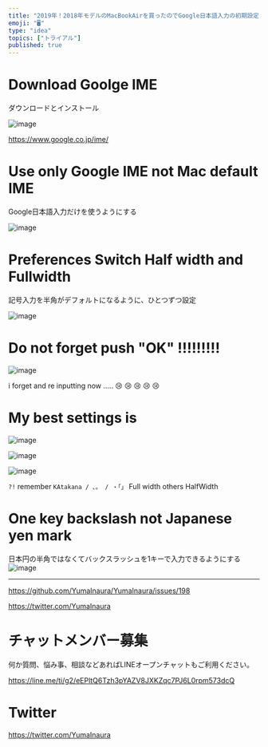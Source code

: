 ```yaml
---
title: "2019年！2018年モデルのMacBookAirを買ったのでGoogle日本語入力の初期設定をする"
emoji: "🖥"
type: "idea"
topics: ["トライアル"]
published: true
---
```



# Download Goolge IME

ダウンロードとインストール

![image](https://user-images.githubusercontent.com/13635059/50619484-cccdbb00-0f3c-11e9-9394-b5cf0486b66e.png)

https://www.google.co.jp/ime/

# Use only Google IME not Mac default IME

Google日本語入力だけを使うようにする

![image](https://user-images.githubusercontent.com/13635059/50619608-72812a00-0f3d-11e9-89af-203333de532d.png)


# Preferences Switch Half width and Fullwidth

記号入力を半角がデフォルトになるように、ひとつずつ設定

![image](https://user-images.githubusercontent.com/13635059/50619478-c3dce980-0f3c-11e9-8ff8-43c8acc89dfe.png)

# Do not forget push "OK" !!!!!!!!!

![image](https://user-images.githubusercontent.com/13635059/50619713-27b3e200-0f3e-11e9-94b0-22c6475b6779.png)

i forget and re inputting now ..... 😢 😢 😢 😢 😢 

# My best settings is 

![image](https://user-images.githubusercontent.com/13635059/50619518-f555b500-0f3c-11e9-8e91-6ec7045d7a99.png)

![image](https://user-images.githubusercontent.com/13635059/50619520-fab2ff80-0f3c-11e9-9689-5cd995d08dd9.png)

![image](https://user-images.githubusercontent.com/13635059/50619528-0272a400-0f3d-11e9-9c59-814a092ca33e.png)

`?!` remember
`KAtakana / 、。 / ・「」` Full width
others HalfWidth


# One key backslash not Japanese yen mark

日本円の半角ではなくてバックスラッシュを1キーで入力できるようにする
![image](https://user-images.githubusercontent.com/13635059/50619631-a0666e80-0f3d-11e9-8ba3-2af66012fce0.png)

---

https://github.com/YumaInaura/YumaInaura/issues/198

https://twitter.com/YumaInaura








<!-- Update From Qiita API -->

# チャットメンバー募集


何か質問、悩み事、相談などあればLINEオープンチャットもご利用ください。

https://line.me/ti/g2/eEPltQ6Tzh3pYAZV8JXKZqc7PJ6L0rpm573dcQ





# Twitter


https://twitter.com/YumaInaura


<!-- Update From Qiita API -->



